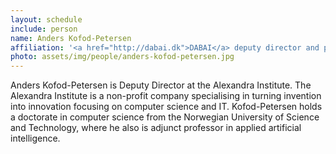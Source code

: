 ```yaml
---
layout: schedule
include: person
name: Anders Kofod-Petersen
affiliation: '<a href="http://dabai.dk">DABAI</a> deputy director and project leader'
photo: assets/img/people/anders-kofod-petersen.jpg
---
```


Anders Kofod-Petersen is Deputy Director at the Alexandra Institute. The
Alexandra Institute is a non-profit company specialising in turning invention
into innovation focusing on computer science and IT. Kofod-Petersen holds a
doctorate in computer science from the Norwegian University of Science and
Technology, where he also is adjunct professor in applied artificial
intelligence.
